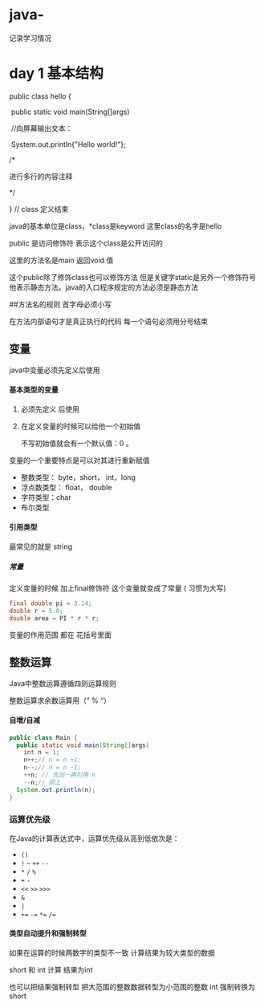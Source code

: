 # java-
记录学习情况
# day 1 基本结构


public class hello {

​		public static void main(String[]args)

​				//向屏幕输出文本：

​		System.out.println{"Hello world!"};

/*

进行多行的内容注释

*/

} // class 定义结束

java的基本单位是class，*class是keyword 这里class的名字是hello 



public 是访问修饰符 表示这个class是公开访问的

这里的方法名是main 返回void 值

这个public除了修饰class也可以修饰方法 但是关键字static是另外一个修饰符号他表示静态方法。java的入口程序规定的方法必须是静态方法

##方法名的规则 首字母必须小写



在方法内部语句才是真正执行的代码 每一个语句必须用分号结束



## 变量   

java中变量必须先定义后使用 
#### 基本类型的变量

1. 必须先定义 后使用 

2. 在定义变量的时候可以给他一个初始值 

   不写初始值就会有一个默认值：0 。

变量的一个重要特点是可以对其进行重新赋值



 - 整数类型： byte，short， int，long
 - 浮点数类型： float， double 
 - 字符类型：char 
 - 布尔类型  

#### 引用类型 

最常见的就是 string 

##### 常量 

定义变量的时候 加上final修饰符 这个变量就变成了常量 ( 习惯为大写)

``` java
final double pi = 3.14; 
double r = 5.0;
double area = PI * r * r;
```

变量的作用范围 都在 花括号里面 



## 整数运算

Java中整数运算遵循四则运算规则 

整数运算求余数运算用（” % “）

#### 自增/自减

```` java
public class Main {
  public static void main(String[]args)
    int n = 1;
  	n++;// n = n +1;
  	n--;// n = n -1;
  	++n; // 先加一再引用 n 
  	--n;// 同上
  System.out.println(n);
}
````



### 运算优先级

在Java的计算表达式中，运算优先级从高到低依次是：

- `()`
- `!` `~` `++` `--`
- `*` `/` `%`
- `+` `-`
- `<<` `>>` `>>>`
- `&`
- `|`
- `+=` `-=` `*=` `/=`

 #### 类型自动提升和强制转型

如果在运算的时候两数字的类型不一致 计算结果为较大类型的数据 

short 和 int 计算 结果为int 

也可以把结果强制转型 把大范围的整数数据转型为小范围的整数 int 强制转换为short 


